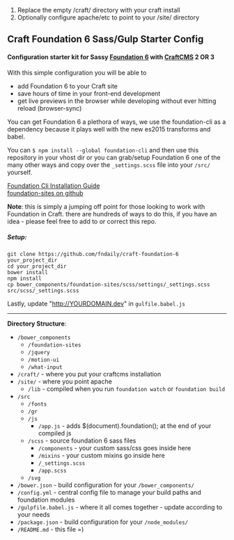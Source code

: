 1. Replace the empty /craft/ directory with your craft install
2. Optionally configure apache/etc to point to your /site/ directory


## Craft Foundation 6 Sass/Gulp Starter Config
#### Configuration starter kit for Sassy  [Foundation 6](http://foundation.zurb.com/sites/docs/) with [CraftCMS](http://craftcms.com/) 2 OR 3  

With this simple configuration you will be able to
- add Foundation 6 to your Craft site
- save hours of time in your front-end development
- get live previews in the browser while developing without ever hitting reload (browser-sync)

You can get Foundation 6 a plethora of ways, we use the foundation-cli as a dependency because it plays well with the new es2015 transforms and babel.

You can `$ npm install --global foundation-cli` and then use this repository in your vhost dir or you can grab/setup Foundation 6 one of the many other ways and copy over the `_settings.scss` file into your `/src/` yourself.

[Foundation Cli Installation Guide](http://foundation.zurb.com/sites/docs/installation.html)  
[foundation-sites on github](https://github.com/zurb/foundation-sites)  

**Note**: this is simply a jumping off point for those looking to work with Foundation in Craft. there are hundreds of ways to do this, if you have an idea - please feel free to add to or correct this repo.   

##### Setup:  
    git clone https://github.com/fndaily/craft-foundation-6 your_project_dir
    cd your_project_dir
    bower install
    npm install
    cp bower_components/foundation-sites/scss/settings/_settings.scss src/scss/_settings.scss

Lastly, update "http://YOURDOMAIN.dev" in `gulfile.babel.js`

********************

**Directory Structure**:

- `/bower_components`
    - `/foundation-sites`
    - `/jquery`
    - `/motion-ui`
    - `/what-input`
- `/craft/` - where you put your craftcms installation    
- `/site/` - where you point apache
    - `/lib` - compiled when you run `foundation watch` or `foundation build`
- `/src`
    - `/fonts`
    - `/gr`
    - `/js`
        - `/app.js` - adds $(document).foundation(); at the end of your compiled js
    - `/scss` - source foundation 6 sass files
        - `/components` - your custom sass/css goes inside here
        - `/mixins` - your custom mixins go inside here
        - `/_settings.scss`  
        - `/app.scss`
    - `/svg`
- `/bower.json` - build configuration for your `/bower_components/`
- `/config.yml` - central config file to manage your build paths and foundation modules
- `/gulpfile.babel.js` - where it all comes together - update according to your needs
- `/package.json` - build configuration for your `/node_modules/`
- `/README.md` - this file =)
